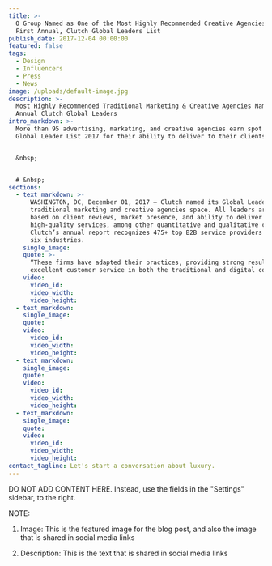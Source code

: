 ```yaml
---
title: >-
  O Group Named as One of the Most Highly Recommended Creative Agencies In the
  First Annual, Clutch Global Leaders List
publish_date: 2017-12-04 00:00:00
featured: false
tags:
  - Design
  - Influencers
  - Press
  - News
image: /uploads/default-image.jpg
description: >-
  Most Highly Recommended Traditional Marketing & Creative Agencies Named First
  Annual Clutch Global Leaders
intro_markdown: >-
  More than 95 advertising, marketing, and creative agencies earn spot on Clutch
  Global Leader List 2017 for their ability to deliver to their clients.


  &nbsp;


  # &nbsp;
sections:
  - text_markdown: >-
      WASHINGTON, DC, December 01, 2017 – Clutch named its Global Leaders in the
      traditional marketing and creative agencies space. All leaders are ranked
      based on client reviews, market presence, and ability to deliver
      high-quality services, among other quantitative and qualitative criteria.
      Clutch’s annual report recognizes 475+ top B2B service providers across
      six industries.
    single_image:
    quote: >-
      “These firms have adapted their practices, providing strong results and
      excellent customer service in both the traditional and digital contexts.”
    video:
      video_id:
      video_width:
      video_height:
  - text_markdown:
    single_image:
    quote:
    video:
      video_id:
      video_width:
      video_height:
  - text_markdown:
    single_image:
    quote:
    video:
      video_id:
      video_width:
      video_height:
  - text_markdown:
    single_image:
    quote:
    video:
      video_id:
      video_width:
      video_height:
contact_tagline: Let's start a conversation about luxury.
---
```



DO NOT ADD CONTENT HERE. Instead, use the fields in the "Settings" sidebar, to the right.

NOTE:

1. Image: This is the featured image for the blog post, and also the image that is shared in social media links

2. Description: This is the text that is shared in social media links
